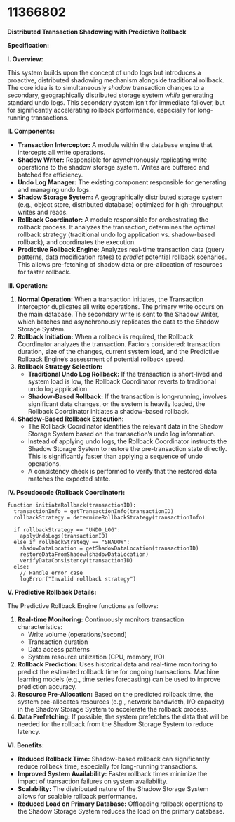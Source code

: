 # 11366802

**Distributed Transaction Shadowing with Predictive Rollback**

**Specification:**

**I. Overview:**

This system builds upon the concept of undo logs but introduces a proactive, distributed shadowing mechanism alongside traditional rollback. The core idea is to simultaneously *shadow* transaction changes to a secondary, geographically distributed storage system *while* generating standard undo logs. This secondary system isn’t for immediate failover, but for significantly accelerating rollback performance, especially for long-running transactions.

**II. Components:**

*   **Transaction Interceptor:** A module within the database engine that intercepts all write operations.
*   **Shadow Writer:** Responsible for asynchronously replicating write operations to the shadow storage system.  Writes are buffered and batched for efficiency.
*   **Undo Log Manager:**  The existing component responsible for generating and managing undo logs.
*   **Shadow Storage System:** A geographically distributed storage system (e.g., object store, distributed database) optimized for high-throughput writes and reads.
*   **Rollback Coordinator:**  A module responsible for orchestrating the rollback process.  It analyzes the transaction, determines the optimal rollback strategy (traditional undo log application vs. shadow-based rollback), and coordinates the execution.
*   **Predictive Rollback Engine:** Analyzes real-time transaction data (query patterns, data modification rates) to *predict* potential rollback scenarios. This allows pre-fetching of shadow data or pre-allocation of resources for faster rollback.

**III. Operation:**

1.  **Normal Operation:**  When a transaction initiates, the Transaction Interceptor duplicates all write operations. The primary write occurs on the main database. The secondary write is sent to the Shadow Writer, which batches and asynchronously replicates the data to the Shadow Storage System.
2.  **Rollback Initiation:** When a rollback is required, the Rollback Coordinator analyzes the transaction.  Factors considered: transaction duration, size of the changes, current system load, and the Predictive Rollback Engine’s assessment of potential rollback speed.
3.  **Rollback Strategy Selection:**
    *   **Traditional Undo Log Rollback:**  If the transaction is short-lived and system load is low, the Rollback Coordinator reverts to traditional undo log application.
    *   **Shadow-Based Rollback:** If the transaction is long-running, involves significant data changes, or the system is heavily loaded, the Rollback Coordinator initiates a shadow-based rollback.
4.  **Shadow-Based Rollback Execution:**
    *   The Rollback Coordinator identifies the relevant data in the Shadow Storage System based on the transaction’s undo log information.
    *   Instead of applying undo logs, the Rollback Coordinator instructs the Shadow Storage System to restore the pre-transaction state directly. This is significantly faster than applying a sequence of undo operations.
    *   A consistency check is performed to verify that the restored data matches the expected state.

**IV. Pseudocode (Rollback Coordinator):**

```
function initiateRollback(transactionID):
  transactionInfo = getTransactionInfo(transactionID)
  rollbackStrategy = determineRollbackStrategy(transactionInfo)

  if rollbackStrategy == "UNDO_LOG":
    applyUndoLogs(transactionID)
  else if rollbackStrategy == "SHADOW":
    shadowDataLocation = getShadowDataLocation(transactionID)
    restoreDataFromShadow(shadowDataLocation)
    verifyDataConsistency(transactionID)
  else:
    // Handle error case
    logError("Invalid rollback strategy")
```

**V.  Predictive Rollback Details:**

The Predictive Rollback Engine functions as follows:

1.  **Real-time Monitoring:** Continuously monitors transaction characteristics:
    *   Write volume (operations/second)
    *   Transaction duration
    *   Data access patterns
    *   System resource utilization (CPU, memory, I/O)
2.  **Rollback Prediction:** Uses historical data and real-time monitoring to predict the estimated rollback time for ongoing transactions.  Machine learning models (e.g., time series forecasting) can be used to improve prediction accuracy.
3.  **Resource Pre-Allocation:**  Based on the predicted rollback time, the system pre-allocates resources (e.g., network bandwidth, I/O capacity) in the Shadow Storage System to accelerate the rollback process.
4.  **Data Prefetching:**  If possible, the system prefetches the data that will be needed for the rollback from the Shadow Storage System to reduce latency.

**VI. Benefits:**

*   **Reduced Rollback Time:**  Shadow-based rollback can significantly reduce rollback time, especially for long-running transactions.
*   **Improved System Availability:**  Faster rollback times minimize the impact of transaction failures on system availability.
*   **Scalability:**  The distributed nature of the Shadow Storage System allows for scalable rollback performance.
*   **Reduced Load on Primary Database:**  Offloading rollback operations to the Shadow Storage System reduces the load on the primary database.